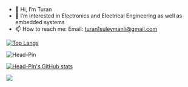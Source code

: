 - 👋 Hi, I’m Turan
- 👀 I’m interested in Electronics and Electrical Engineering as well as embedded systems
- 📫 How to reach me: 
      Email: turan1suleymanli@gmail.com

[![Top Langs](https://github-readme-stats.vercel.app/api/top-langs/?username=Head-Pin&exclude_repo=Head-Pin.github.io,free-for-dev&layout=compact&langs_count=8&theme=radical)](https://github.com/Head-Pin)

<p><img align="center" src="https://github-readme-streak-stats.herokuapp.com/?user=Head-Pin&theme=radical" alt="Head-Pin" /></p> 

[![Head-Pin's GitHub stats](https://github-readme-stats.anuraghazra1.vercel.app/api?username=Head-Pin&count_private=true&include_all_commits=true&hide=contribs&show_icons=true&theme=radical)](https://github.com/Head-Pin)

![](https://komarev.com/ghpvc/?username=Head-Pin&color=red)
